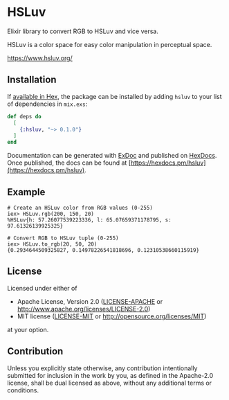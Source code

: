 # HSLuv

Elixir library to convert RGB to HSLuv and vice versa.

HSLuv is a color space for easy color manipulation in perceptual space.

<https://www.hsluv.org/>

## Installation

If [available in Hex](https://hex.pm/docs/publish), the package can be installed
by adding `hsluv` to your list of dependencies in `mix.exs`:

```elixir
def deps do
  [
    {:hsluv, "~> 0.1.0"}
  ]
end
```

Documentation can be generated with [ExDoc](https://github.com/elixir-lang/ex_doc)
and published on [HexDocs](https://hexdocs.pm). Once published, the docs can
be found at [https://hexdocs.pm/hsluv](https://hexdocs.pm/hsluv).


## Example

```iex
# Create an HSLuv color from RGB values (0-255)
iex> HSLuv.rgb(200, 150, 20)
%HSLuv{h: 57.26077539223336, l: 65.07659371178795, s: 97.61326139925325}

# Convert RGB to HSLuv tuple (0-255)
iex> HSLuv.to_rgb(20, 50, 20)
{0.2934644509325827, 0.14978226541818696, 0.12310538660115919}
```

## License

Licensed under either of

 * Apache License, Version 2.0
   ([LICENSE-APACHE](LICENSE-APACHE) or http://www.apache.org/licenses/LICENSE-2.0)
 * MIT license
   ([LICENSE-MIT](LICENSE-MIT) or http://opensource.org/licenses/MIT)

at your option.

## Contribution

Unless you explicitly state otherwise, any contribution intentionally submitted
for inclusion in the work by you, as defined in the Apache-2.0 license, shall be
dual licensed as above, without any additional terms or conditions.
